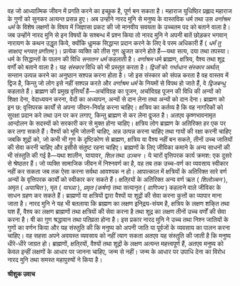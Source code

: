 वह जो आध्यात्मिक जीवन में प्रगति करने का इच्छुक है, पूर्ण बन सकता है। महाराज युधिष्ठिर प्रह्लाद महाराज के गुणों को सुनकर अत्यन्त प्रसन्न हुए। अब उन्होंने नारद मुनि से मनुष्य के वास्तविक धर्म तथा उस *वर्णाश्रम धर्म* के विशेष लक्षणों के विषय में जिज्ञासा प्रकट की जो मानवीय सवयता के उच्चतम पद को बताने वाला है। जब उन्होंने नारद मुनि से इन विषयों के सश्बन्ध में प्रश्न किया तो नारद मुनि ने अपनी बातें छोड़कर भगवान् नारायण के कथन उद्धृत किये, क्योंकि धाॢमक सिद्धान्त प्रदान करने के लिए वे परम अधिकारी हैं ( *धर्मं तु साक्षाद् भगवत् प्रणीतम्* )। प्रत्येक व्यक्ति को तीस गुण अॢजत करने होते हैं—यथा सत्य, दया तथा तपस्या। धर्म के सिद्धान्तों के पालन की विधि *सनातन धर्म* कहलाती है। *वर्णाश्रम* धर्म ब्राह्मण, क्षत्रिय, वैश्य तथा शूद्र वर्णों को बताने वाला है। यह *संस्कार* विधि को भी प्रस्तुत करता है। *द्विजों* को *गर्भाधान संस्कार* अर्थात् सन्तान उत्पन्न करने का अनुष्ठान सश्पन्न करना होता है। जो इस संस्कार को संपन्न करता है वह वास्तव में द्विज है, किन्तु जो लोग इसे नहीं सश्पन्न करते और *वर्णाश्रम धर्म* के नियमों से विपथ हो जाते हैं, वे *द्विजबन्धु* कहलाते हैं। ब्राह्मण की प्रमुख वृत्तियाँ हैं—अर्चाविग्रह का पूजन, अर्चाविग्रह पूजन की विधि की अन्यों को शिक्षा देना, वेदाध्ययन करना, वेदों का अध्यापन, अन्यों से दान लेना तथा अन्यों को दान देना। ब्राह्मण को इन छ: वृत्तिपरक कार्यों से अपना जीवन-निर्वाह करना चाहिए। क्षत्रिय का कर्तव्य है कि वह नागरिकों को सुरक्षा प्रदान करे तथा उन पर कर लगाए, किन्तु ब्राह्मण से कर लेना वॢजत है। अतएव कृष्णभावनामृत आन्दोलन के सदस्यों को सरकारी कर से मुक्त होना चाहिए। क्षत्रिय लोग ब्राह्मण के अतिरिक्त हर एक पर कर लगा सकते हैं। वैश्यों को भूमि जोतनी चाहिए, अन्न उत्पन्न करना चाहिए तथा गायों की रक्षा करनी चाहिए जबकि शूद्रों को, जो कभी भी गुण के दृष्टिकोण से ब्राह्मण, क्षत्रिय या वैश्य नहीं बन सकते, तीनों उच्च जातियों की सेवा करनी चाहिए और इसीसे संतुष्ट रहना चाहिए। ब्राह्मणों के लिए जीविका कमाने के अन्य साधनों की भी संस्तुति की गई है—यथा शालीन, यायावर, *शिल* तथा *उञ्चन* । ये चारों वृत्तिपरक कार्य क्रमश: एक दुसरे से श्रेष्ठतर हैं। जो व्यक्ति सामाजिक जीवन में निश्नवर्ण का है, वह तब तक उच्च-वर्ण का व्यवसाय स्वीकार नहीं कर सकता जब तक ऐसा करना सर्वथा आवश्यक न हो। आपात्काल में क्षत्रियों के अतिरिक्त सारे वर्ण अन्यों के वृत्तिपरक कार्यों को स्वीकार कर सकते हैं। क्षति्रयों के अतिरिक्त अन्य वर्ण ऋत ( *शिलोञ्चन* ), अमृत ( *अयाचित* ), मृत ( *याच्ञा* ), *प्रमृत (कर्षण)* तथा सत्यानृत ( *वाणिज्य* ) कहलाने वाले जीविका के साधन ग्रहण कर सकते हैं। ब्राह्मणों या क्षत्रियों द्वारा वैश्यों या शूद्रों की सेवा करना कुत्तों का व्यापार माना जाता है। नारद मुनि ने यह भी बतलाया कि ब्राह्मण का लक्षण इनि्द्रय-संयम है, क्षत्रिय के लक्षण शकि्त तथा यश हैं, वैश्य का लक्षण ब्राह्मणों तथा क्षत्रियों की सेवा करना है तथा शूद्र का लक्षण तीनों उच्च वर्णों की सेवा करना है। षी का गुण श्रद्धावान तथा पतिव्रता होना है। इस प्रकार नारद मुनि ने उच्च तथा निश्न जातियों के गुणों का वर्णन किया और यह संस्तुति की कि मनुष्य को अपनी जाति या पूर्वजों के व्यवसाय का पालन करना चाहिए। वह सहसा अपने अवयस्त व्यवसाय को नहीं त्याग सकता अतएव यह संस्तुति की जाती है कि मनुष्य धीरे-धीरे जाग्रत हो। ब्राह्मणों, क्षति्रयों, वैश्यों तथा शूद्रों के लक्षण अत्यन्त महत्त्वपूर्ण हैं, अतएव मनुष्य को केवल इन्हीं लक्षणों के आधार पर जानना चाहिए, जन्म से नहीं। जन्म के आधार पर उपाधि देना का विरोध नारद मुनि तथा समस्त महापुरुषों ने किया है।  

**श्रीशुक उवाच** 
